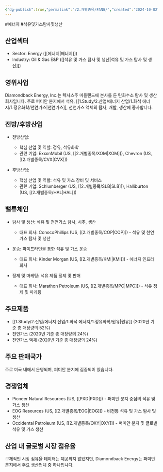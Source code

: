 ```yaml
---
{"dg-publish":true,"permalink":"/2.개별종목/FANG/","created":"2024-10-02T22:26:49.171+09:00","updated":"2025-06-03T20:05:59.046+09:00"}
---
```


#에너지 #석유및가스탐사및생산 

## 산업섹터

- Sector: Energy ([[에너지\|에너지]])
- Industry: Oil & Gas E&P ([[석유 및 가스 탐사 및 생산\|석유 및 가스 탐사 및 생산]])

## 영위사업

Diamondback Energy, Inc.는 텍사스주 미들랜드에 본사를 둔 탄화수소 탐사 및 생산 회사입니다. 주로 퍼미안 분지에서 석유, [[1.Study/2.산업/에너지 산업/1.화석 에너지/1.정유화학/천연가스\|천연가스]], 천연가스 액체의 탐사, 개발, 생산에 종사합니다.

## 전방/후방산업

- 전방산업:
    
    - 핵심 산업 및 역할: 정유, 석유화학
    - 관련 기업: ExxonMobil (US, [[2.개별종목/XOM\|XOM]]), Chevron (US, [[2.개별종목/CVX\|CVX]])
    
- 후방산업:
    
    - 핵심 산업 및 역할: 석유 및 가스 장비 및 서비스
    - 관련 기업: Schlumberger (US, [[2.개별종목/SLB\|SLB]]), Halliburton (US, [[2.개별종목/HAL\|HAL]])
    

## 밸류체인

- 탐사 및 생산: 석유 및 천연가스 탐사, 시추, 생산
    
    - 대표 회사: ConocoPhillips (US, [[2.개별종목/COP\|COP]]) - 석유 및 천연가스 탐사 및 생산
    
- 운송: 파이프라인을 통한 석유 및 가스 운송
    
    - 대표 회사: Kinder Morgan (US, [[2.개별종목/KMI\|KMI]]) - 에너지 인프라 회사
    
- 정제 및 마케팅: 석유 제품 정제 및 판매
    
    - 대표 회사: Marathon Petroleum (US, [[2.개별종목/MPC\|MPC]]) - 석유 정제 및 마케팅
    

## 주요제품

- [[1.Study/2.산업/에너지 산업/1.화석 에너지/1.정유화학/원유\|원유]] (2020년 기준 총 매장량의 52%)
- 천연가스 (2020년 기준 총 매장량의 24%)
- 천연가스 액체 (2020년 기준 총 매장량의 24%)

## 주요 판매국가

주로 미국 내에서 운영되며, 퍼미안 분지에 집중되어 있습니다.

## 경쟁업체

- Pioneer Natural Resources (US, [[PXD\|PXD]]) - 퍼미안 분지 중심의 석유 및 가스 생산
- EOG Resources (US, [[2.개별종목/EOG\|EOG]]) - 비전통 석유 및 가스 탐사 및 생산
- Occidental Petroleum (US, [[2.개별종목/OXY\|OXY]]) - 퍼미안 분지 및 글로벌 석유 및 가스 생산

## 산업 내 글로벌 시장 점유율

구체적인 시장 점유율 데이터는 제공되지 않았지만, Diamondback Energy는 퍼미안 분지에서 주요 생산업체 중 하나입니다.